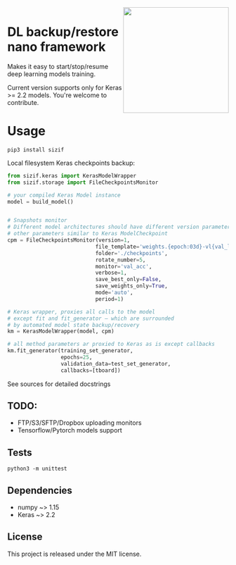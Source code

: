 
<image src="https://github.com/aristofun/sizif/raw/master/pic.png" align="right" width=240 />

# DL backup/restore nano framework

Makes it easy to start/stop/resume deep learning models training. 

Current version supports only for Keras >= 2.2 models. You're welcome to contribute.


# Usage

```commandline
pip3 install sizif
```

Local filesystem Keras checkpoints backup: 

```python
from sizif.keras import KerasModelWrapper
from sizif.storage import FileCheckpointsMonitor

# your compiled Keras Model instance
model = build_model()  


# Snapshots monitor
# Different model architectures should have different version parameter
# other parameters similar to Keras ModelCheckpoint
cpm = FileCheckpointsMonitor(version=1,
                            file_template='weights.{epoch:03d}-vl{val_loss:.3f}.hdf5',
                            folder='./checkpoints',
                            rotate_number=5,
                            monitor='val_acc',
                            verbose=1,
                            save_best_only=False,
                            save_weights_only=True,
                            mode='auto',
                            period=1)

# Keras wrapper, proxies all calls to the model
# except fit and fit_generator — which are surrounded 
# by automated model state backup/recovery   
km = KerasModelWrapper(model, cpm)

# all method parameters ar proxied to Keras as is except callbacks
km.fit_generator(training_set_generator,
                 epochs=25,
                 validation_data=test_set_generator,
                 callbacks=[tboard])
``` 

See sources for detailed docstrings

## TODO: 
- FTP/S3/SFTP/Dropbox uploading monitors
- Tensorflow/Pytorch models support

## Tests

```commandline
python3 -m unittest 
```

## Dependencies
- numpy ~> 1.15
- Keras ~> 2.2

## License

This project is released under the MIT license.
